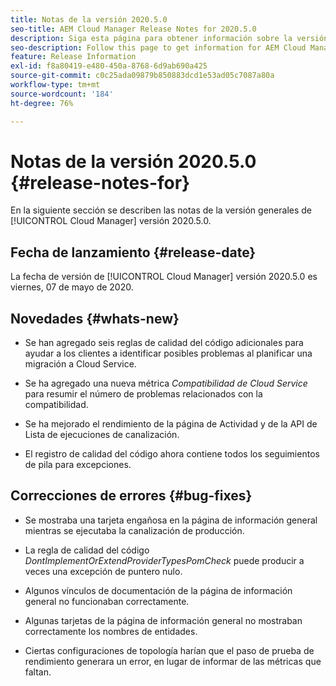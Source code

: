 ```yaml
---
title: Notas de la versión 2020.5.0
seo-title: AEM Cloud Manager Release Notes for 2020.5.0
description: Siga esta página para obtener información sobre la versión 2020.5.0 de Cloud Manager
seo-description: Follow this page to get information for AEM Cloud Manager Release 2020.5.0
feature: Release Information
exl-id: f8a80419-e480-450a-8768-6d9ab690a425
source-git-commit: c0c25ada09879b850883dcd1e53ad05c7087a80a
workflow-type: tm+mt
source-wordcount: '184'
ht-degree: 76%

---
```


# Notas de la versión 2020.5.0 {#release-notes-for}

En la siguiente sección se describen las notas de la versión generales de [!UICONTROL Cloud Manager] versión 2020.5.0.

## Fecha de lanzamiento {#release-date}

La fecha de versión de [!UICONTROL Cloud Manager] versión 2020.5.0 es viernes, 07 de mayo de 2020.

## Novedades {#whats-new}

* Se han agregado seis reglas de calidad del código adicionales para ayudar a los clientes a identificar posibles problemas al planificar una migración a Cloud Service.

* Se ha agregado una nueva métrica *Compatibilidad de Cloud Service* para resumir el número de problemas relacionados con la compatibilidad.

* Se ha mejorado el rendimiento de la página de Actividad y de la API de Lista de ejecuciones de canalización.

* El registro de calidad del código ahora contiene todos los seguimientos de pila para excepciones.

## Correcciones de errores {#bug-fixes}

* Se mostraba una tarjeta engañosa en la página de información general mientras se ejecutaba la canalización de producción.

* La regla de calidad del código *DontImplementOrExtendProviderTypesPomCheck* puede producir a veces una excepción de puntero nulo.

* Algunos vínculos de documentación de la página de información general no funcionaban correctamente.

* Algunas tarjetas de la página de información general no mostraban correctamente los nombres de entidades.

* Ciertas configuraciones de topología harían que el paso de prueba de rendimiento generara un error, en lugar de informar de las métricas que faltan.
